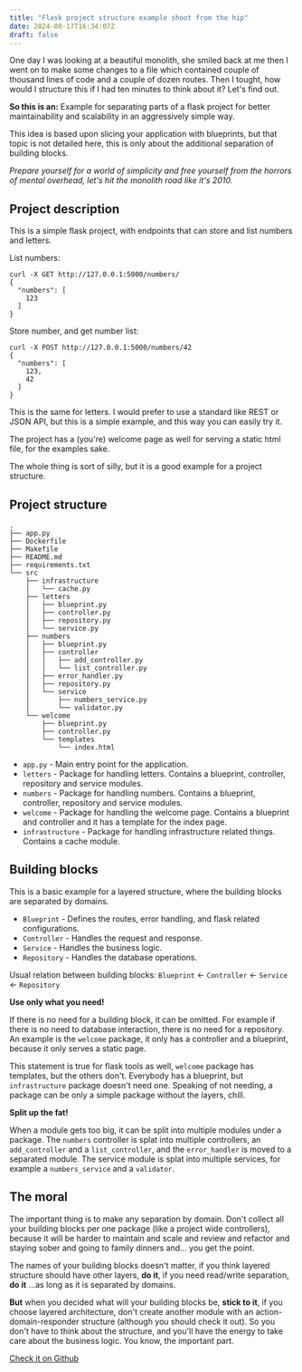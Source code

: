 ```yaml
---
title: "Flask project structure example shoot from the hip"
date: 2024-08-17T16:34:07Z
draft: false
---
```


One day I was looking at a beautiful monolith, she smiled back at me then I went on to make some changes to a file which contained couple of thousand lines of code and a couple of dozen routes. Then I tought, how would I structure this if I had ten minutes to think about it? Let's find out.

<!--more-->

**So this is an:** Example for separating parts of a flask project for better maintainability and scalability in an aggressively simple way.

This idea is based upon slicing your application with blueprints, but that topic is not detailed here, this is only about the additional separation of building blocks.

_Prepare yourself for a world of simplicity and free yourself from the horrors of mental overhead, let's hit the monolith road like it's 2010._

## Project description

This is a simple flask project, with endpoints that can store and list numbers and letters.

List numbers:

```shell
curl -X GET http://127.0.0.1:5000/numbers/
{
  "numbers": [
    123
  ]
}
```

Store number, and get number list:

```shell
curl -X POST http://127.0.0.1:5000/numbers/42
{
  "numbers": [
    123,
    42
  ]
}
```

This is the same for letters. I would prefer to use a standard like REST or JSON API, but this is a simple example, and this way you can easily try it.

The project has a (you're) welcome page as well for serving a static html file, for the examples sake.

The whole thing is sort of silly, but it is a good example for a project structure.

## Project structure

```shell
.
├── app.py
├── Dockerfile
├── Makefile
├── README.md
├── requirements.txt
└── src
    ├── infrastructure
    │   └── cache.py
    ├── letters
    │   ├── blueprint.py
    │   ├── controller.py
    │   ├── repository.py
    │   └── service.py
    ├── numbers
    │   ├── blueprint.py
    │   ├── controller
    │   │   ├── add_controller.py
    │   │   └── list_controller.py
    │   ├── error_handler.py
    │   ├── repository.py
    │   └── service
    │       ├── numbers_service.py
    │       └── validator.py
    └── welcome
        ├── blueprint.py
        ├── controller.py
        └── templates
            └── index.html
```

- `app.py` - Main entry point for the application.
- `letters` - Package for handling letters. Contains a blueprint, controller, repository and service modules.
- `numbers` - Package for handling numbers. Contains a blueprint, controller, repository and service modules.
- `welcome` - Package for handling the welcome page. Contains a blueprint and controller and it has a template for the index page.
- `infrastructure` - Package for handling infrastructure related things. Contains a cache module.

## Building blocks

This is a basic example for a layered structure, where the building blocks are separated by domains.

- `Blueprint` - Defines the routes, error handling, and flask related configurations.
- `Controller` - Handles the request and response.
- `Service` - Handles the business logic.
- `Repository` - Handles the database operations.

Usual relation between building blocks: `Blueprint` <- `Controller` <- `Service` <- `Repository`

**Use only what you need!**

If there is no need for a building block, it can be omitted. For example if there is no need to database interaction, there is no need for a repository. An example is the `welcome` package, it only has a controller and a blueprint, because it only serves a static page.

This statement is true for flask tools as well, `welcome` package has templates, but the others don't. Everybody has a blueprint, but `infrastructure` package doesn't need one. Speaking of not needing, a package can be only a simple package without the layers, chill.

**Split up the fat!**

When a module gets too big, it can be split into multiple modules under a package. The `numbers` controller is splat into multiple controllers, an `add_controller` and a `list_controller`, and the `error_handler` is moved to a separated module. The service module is splat into multiple services, for example a `numbers_service` and a `validator`.

## The moral

The important thing is to make any separation by domain. Don't collect all your building blocks per one package (like a project wide controllers), because it will be harder to maintain and scale and review and refactor and staying sober and going to family dinners and... you get the point.

The names of your building blocks doesn't matter, if you think layered structure should have other layers, **do it**, if you need read/write separation, **do it** ...as long as it is separated by domains.

**But** when you decided what will your building blocks be, **stick to it**, if you choose layered architecture, don't create another module with an action-domain-responder structure (although you should check it out). So you don't have to think about the structure, and you'll have the energy to take care about the business logic. You know, the important part.

[Check it on Github](https://github.com/hrvthzslt/flask-structure)
